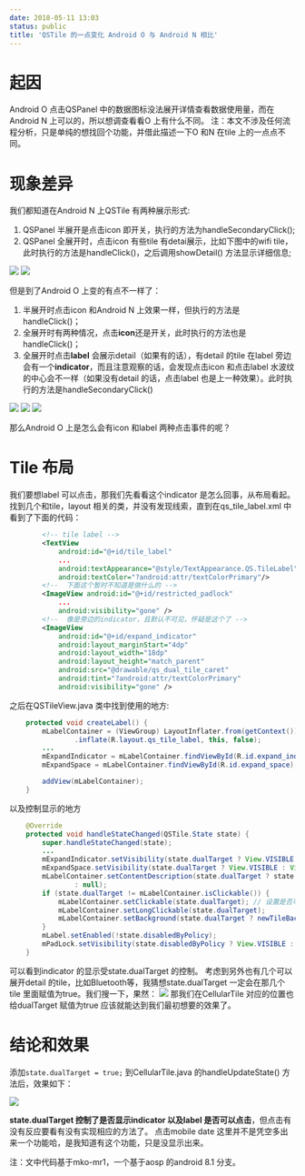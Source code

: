 ```yaml
---
date: 2018-05-11 13:03
status: public
title: 'QSTile 的一点变化 Android O 与 Android N 相比'
---
```


# 起因
Android O 点击QSPanel 中的数据图标没法展开详情查看数据使用量，而在Android N 上可以的，所以想调查看看O 上有什么不同。
注：本文不涉及任何流程分析，只是单纯的想找回个功能，并借此描述一下O 和N 在tile 上的一点点不同。

# 现象差异
我们都知道在Android N 上QSTile 有两种展示形式:
1. QSPanel 半展开是点击icon 即开关，执行的方法为handleSecondaryClick();
2. QSPanel 全展开时，点击icon 有些tile 有detai展示，比如下图中的wifi tile，此时执行的方法是handleClick()，之后调用showDetail() 方法显示详细信息;

![](https://codesimple-blog-images.oss-cn-hangzhou.aliyuncs.com/android/_image/android_N_turn_on_wifi_2.gif)
![](https://codesimple-blog-images.oss-cn-hangzhou.aliyuncs.com/android/_image/android_N_turn_on_wifi_expanded.gif)

但是到了Android O 上变的有点不一样了：
1. 半展开时点击icon 和Android N 上效果一样，但执行的方法是handleClick()；
2. 全展开时有两种情况，点击**icon**还是开关，此时执行的方法也是handleClick()；
3. 全展开时点击**label** 会展示detail（如果有的话），有detail 的tile 在label 旁边会有一个**indicator**，而且注意观察的话，会发现点击icon 和点击label 水波纹的中心会不一样（如果没有detail 的话，点击label 也是上一种效果）。此时执行的方法是handleSecondaryClick()

![](https://codesimple-blog-images.oss-cn-hangzhou.aliyuncs.com/android/_image/android_O_turn_on_wifi.gif)
![](https://codesimple-blog-images.oss-cn-hangzhou.aliyuncs.com/android/_image/android_O_turn_on_wifi_expanded.gif)
![](https://codesimple-blog-images.oss-cn-hangzhou.aliyuncs.com/android/_image/android_O_turn_on_wifi_expanded_detail.gif)

那么Android O 上是怎么会有icon 和label 两种点击事件的呢？

# Tile 布局
我们要想label 可以点击，那我们先看看这个indicator 是怎么回事，从布局看起。
找到几个和tile，layout 相关的类，并没有发现线索，直到在qs_tile_label.xml 中看到了下面的代码：
```xml
        <!-- tile label -->
        <TextView
            android:id="@+id/tile_label"
            ...
            android:textAppearance="@style/TextAppearance.QS.TileLabel"
            android:textColor="?android:attr/textColorPrimary"/>
        <!--  下面这个暂时不知道是做什么的 -->
        <ImageView android:id="@+id/restricted_padlock" 
            ...
            android:visibility="gone" />
        <!--  像是旁边的indicator，且默认不可见，怀疑是这个了 -->            
        <ImageView
            android:id="@+id/expand_indicator" 
            android:layout_marginStart="4dp"
            android:layout_width="18dp"
            android:layout_height="match_parent"
            android:src="@drawable/qs_dual_tile_caret"
            android:tint="?android:attr/textColorPrimary"
            android:visibility="gone" /> 
```
之后在QSTileView.java 类中找到使用的地方:

```java
    protected void createLabel() {
        mLabelContainer = (ViewGroup) LayoutInflater.from(getContext())
                .inflate(R.layout.qs_tile_label, this, false);
        ...
        mExpandIndicator = mLabelContainer.findViewById(R.id.expand_indicator); // here
        mExpandSpace = mLabelContainer.findViewById(R.id.expand_space);

        addView(mLabelContainer);
    }
```
以及控制显示的地方
```java
    @Override
    protected void handleStateChanged(QSTile.State state) {
        super.handleStateChanged(state);
        ...
        mExpandIndicator.setVisibility(state.dualTarget ? View.VISIBLE : View.GONE); // 显示与否依赖于 state.dualTarget
        mExpandSpace.setVisibility(state.dualTarget ? View.VISIBLE : View.GONE);
        mLabelContainer.setContentDescription(state.dualTarget ? state.dualLabelContentDescription
                : null);
        if (state.dualTarget != mLabelContainer.isClickable()) {
            mLabelContainer.setClickable(state.dualTarget); // 设置是否可以点击
            mLabelContainer.setLongClickable(state.dualTarget);
            mLabelContainer.setBackground(state.dualTarget ? newTileBackground() : null);
        }
        mLabel.setEnabled(!state.disabledByPolicy);
        mPadLock.setVisibility(state.disabledByPolicy ? View.VISIBLE : View.GONE);
    }
```
可以看到indicator 的显示受state.dualTarget 的控制。
考虑到另外也有几个可以展开detail 的tile，比如Bluetooth等，我猜想state.dualTarget 一定会在那几个tile 里面赋值为true。我们搜一下，果然：
![](https://codesimple-blog-images.oss-cn-hangzhou.aliyuncs.com/android/_image/android_O_dualTarget_tiles.png)
那我们在CellularTile 对应的位置也给dualTarget 赋值为true 应该就能达到我们最初想要的效果了。

# 结论和效果
添加`state.dualTarget = true;` 到CellularTile.java 的handleUpdateState() 方法后，效果如下：

![](https://codesimple-blog-images.oss-cn-hangzhou.aliyuncs.com/android/_image/android_O_mobile_data_tile_click.gif)

**state.dualTarget 控制了是否显示indicator 以及label 是否可以点击**，但点击有没有反应要看有没有实现相应的方法了。
点击mobile date 这里并不是凭空多出来一个功能哈，是我知道有这个功能，只是没显示出来。

注：文中代码基于mko-mr1，一个基于aosp 的android 8.1 分支。